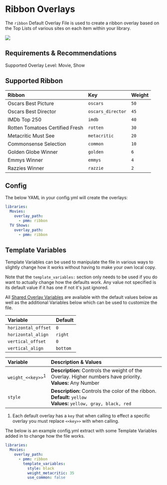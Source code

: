# Ribbon Overlays

The `ribbon` Default Overlay File is used to create a ribbon overlay based on the Top Lists of various sites on each item within your library.

![](images/ribbon.png)

## Requirements & Recommendations

Supported Overlay Level: Movie, Show

## Supported Ribbon

| Ribbon                          | Key               | Weight |
|:--------------------------------|:------------------|:-------|
| Oscars Best Picture             | `oscars`          | `50`   |
| Oscars Best Director            | `oscars_director` | `45`   |
| IMDb Top 250                    | `imdb`            | `40`   |
| Rotten Tomatoes Certified Fresh | `rotten`          | `30`   |
| Metacritic Must See             | `metacritic`      | `20`   |
| Commonsense Selection           | `common`          | `10`   |
| Golden Globe Winner             | `golden`          | `6`    |
| Emmys Winner                    | `emmys`           | `4`    |
| Razzies Winner                  | `razzie`          | `2`    |
## Config

The below YAML in your config.yml will create the overlays:

```yaml
libraries:
  Movies:
    overlay_path:
      - pmm: ribbon
  TV Shows:
    overlay_path:
      - pmm: ribbon
```

## Template Variables

Template Variables can be used to manipulate the file in various ways to slightly change how it works without having to make your own local copy.

Note that the `template_variables:` section only needs to be used if you do want to actually change how the defaults work. Any value not specified is its default value if it has one if not it's just ignored.

All [Shared Overlay Variables](../overlay_variables) are available with the default values below as well as the additional Variables below which can be used to customize the file.

| Variable            | Default   |
|:--------------------|:----------|
| `horizontal_offset` | `0`       |
| `horizontal_align`  | `right`   |
| `vertical_offset`   | `0`       |
| `vertical_align`    | `bottom`  |

| Variable                     | Description & Values                                                                                                    |
|:-----------------------------|:------------------------------------------------------------------------------------------------------------------------|
| `weight_<<key>>`<sup>1</sup> | **Description:** Controls the weight of the Overlay. Higher numbers have priority.<br>**Values:** Any Number            |
| `style`                      | **Description:** Controls the color of the ribbon. <br>**Default:** `yellow` <br>**Values:** `yellow, gray, black, red` |

1. Each default overlay has a `key` that when calling to effect a specific overlay you must replace `<<key>>` with when calling.

The below is an example config.yml extract with some Template Variables added in to change how the file works.

```yaml
libraries:
  Movies:
    overlay_path:
      - pmm: ribbon
        template_variables:
          style: black
          weight_metacritic: 35
          use_common: false
```
